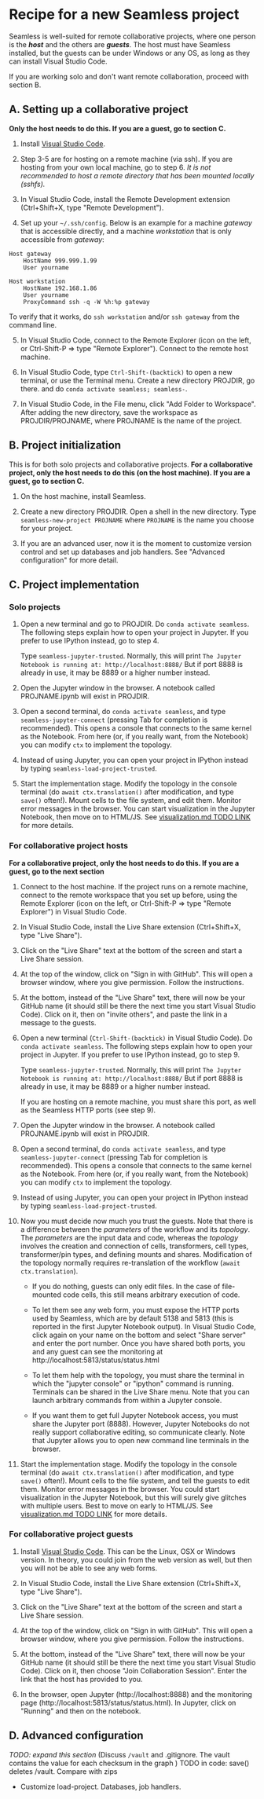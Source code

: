 # Recipe for a new Seamless project

Seamless is well-suited for remote collaborative projects, where one person is the ***host*** and the others are ***guests***. The host must have Seamless installed, but the guests can be under Windows or any OS, as long as they can install Visual Studio Code.

If you are working solo and don't want remote collaboration, proceed with section B.

## A. Setting up a collaborative project

**Only the host needs to do this. If you are a guest, go to section C.**

1. Install [Visual Studio Code](https://code.visualstudio.com/).

2. Step 3-5 are for hosting on a remote machine (via ssh). If you are hosting from your own local machine, go to step 6. *It is not recommended to host a remote directory that has been mounted locally (sshfs).*

3. In Visual Studio Code, install the Remote Development extension (Ctrl+Shift+X, type "Remote Development").

4. Set up your `~/.ssh/config`.  Below is an example for a machine *gateway* that is accessible directly, and a machine
*workstation* that is only accessible from *gateway*:

```
Host gateway
    HostName 999.999.1.99
    User yourname

Host workstation
    HostName 192.168.1.86
    User yourname
    ProxyCommand ssh -q -W %h:%p gateway
```

To verify that it works, do `ssh workstation` and/or `ssh gateway` from the command line.

5. In Visual Studio Code, connect to the Remote Explorer (icon on the left, or Ctrl-Shift-P => type "Remote Explorer").
Connect to the remote host machine.

6. In Visual Studio Code, type `Ctrl-Shift-(backtick)` to open a new terminal, or use the Terminal menu. Create a new directory PROJDIR, go there. and do `conda activate seamless; seamless-`.

7. In Visual Studio Code, in the File menu, click "Add Folder to Workspace".
After adding the new directory, save the workspace as PROJDIR/PROJNAME, where PROJNAME is the name of the project.

## B. Project initialization

This is for both solo projects and collaborative projects. **For a collaborative project, only the host needs to do this (on the host machine). If you are a guest, go to section C.**

1. On the host machine, install Seamless.

2. Create a new directory PROJDIR. Open a shell in the new directory. Type `seamless-new-project PROJNAME` where `PROJNAME` is the name you choose for your project.

3. If you are an advanced user, now it is the moment to customize version control and set up databases and job handlers. See "Advanced configuration" for more detail.

## C. Project implementation

### Solo projects

1. Open a new terminal and go to PROJDIR. Do `conda activate seamless`.
   The following steps explain how to open your project in Jupyter.
   If you prefer to use IPython instead, go to step 4.

   Type `seamless-jupyter-trusted`. Normally, this will print
   `The Jupyter Notebook is running at: http://localhost:8888/`
   But if port 8888 is already in use, it may be 8889 or a higher number instead.

2. Open the Jupyter window in the browser. A notebook called PROJNAME.ipynb will exist in PROJDIR.

3. Open a second terminal, do `conda activate seamless`, and type `seamless-jupyter-connect` (pressing Tab for completion is recommended).
    This opens a console that connects to the same kernel as the Notebook. From here (or, if you really want, from the Notebook) you can modify `ctx` to implement the topology.

4. Instead of using Jupyter, you can open your project in IPython instead by typing
`seamless-load-project-trusted`.

5. Start the implementation stage. Modify the topology in the console terminal (do `await ctx.translation()` after modification, and type `save()` often!). Mount cells to the file system, and edit them. Monitor error messages in the browser.
You can start visualization in the Jupyter Notebook, then move on to HTML/JS. See [visualization.md TODO LINK]() for more details.

### For collaborative project hosts

**For a collaborative project, only the host needs to do this. If you are a guest, go to the next section**

1. Connect to the host machine. If the project runs on a remote machine, connect to the remote workspace that you set up before, using the Remote Explorer (icon on the left, or Ctrl-Shift-P => type "Remote Explorer") in Visual Studio Code.

2. In Visual Studio Code, install the Live Share extension (Ctrl+Shift+X, type "Live Share").

3. Click on the "Live Share" text at the bottom of the screen and start a Live Share session.

4. At the top of the window, click on "Sign in with  GitHub". This will open a browser window, where you give permission. Follow the instructions.

5. At the bottom, instead of the "Live Share" text, there will now be your GitHub name (it should still be there the next time you start Visual Studio Code).
Click on it, then on "invite others", and paste the link in a message to the guests.

6. Open a new terminal (`Ctrl-Shift-(backtick)` in Visual Studio Code). Do `conda activate seamless`.
   The following steps explain how to open your project in Jupyter.
   If you prefer to use IPython instead, go to step 9.

   Type `seamless-jupyter-trusted`. Normally, this will print
   `The Jupyter Notebook is running at: http://localhost:8888/`
   But if port 8888 is already in use, it may be 8889 or a higher number instead.

   If you are hosting on a remote machine, you must share this port, as well as the Seamless HTTP ports (see step 9).

7. Open the Jupyter window in the browser. A notebook called PROJNAME.ipynb will exist in PROJDIR.

8.  Open a second terminal, do `conda activate seamless`, and type `seamless-jupyter-connect` (pressing Tab for completion is recommended).
    This opens a console that connects to the same kernel as the Notebook. From here (or, if you really want, from the Notebook) you can modify `ctx` to implement the topology.

9. Instead of using Jupyter, you can open your project in IPython instead by typing
`seamless-load-project-trusted`.

10. Now you must decide now much you trust the guests. Note that there is a difference between the *parameters* of the workflow and its *topology*. The *parameters* are the input data and code, whereas the *topology* involves the creation and connection of cells, transformers, cell types, transformer/pin types, and defining mounts and shares. Modification of the topology normally requires re-translation of the workflow (`await ctx.translation`).

    - If you do nothing, guests can only edit files. In the case of file-mounted code cells, this still means arbitrary execution of code.

    - To let them see any web form, you must expose the HTTP ports used by Seamless, which are by default 5138 and 5813 (this is reported in the first Jupyter Notebook output).
    In Visual Studio Code, click again on your name on the bottom and select "Share server" and enter the port number. Once you have shared both ports, you and any guest can see the monitoring at http://localhost:5813/status/status.html

    - To let them help with the topology, you must share the terminal in which the "jupyter console" or "ipython" command is running. Terminals can be shared in the Live Share menu. Note that you can launch arbitrary commands from within a Jupyter console.

    - If you want them to get full Jupyter Notebook access, you must share the Jupyter port (8888). However, Jupyter Notebooks do not really support collaborative editing, so communicate clearly. Note that Jupyter allows you to open new command line terminals in the browser.

11. Start the implementation stage. Modify the topology in the console terminal (do `await ctx.translation()` after modification, and type `save()` often!). Mount cells to the file system, and tell the guests to edit them. Monitor error messages in the browser.
You could start visualization in the Jupyter Notebook, but this will surely give glitches with multiple users. Best to move on early to HTML/JS. See [visualization.md TODO LINK]() for more details.

### For collaborative project guests

1. Install [Visual Studio Code](https://code.visualstudio.com/). This can be the Linux, OSX or Windows version. In theory, you could join from the web version as well, but then you will not be able to see any web forms.

2. In Visual Studio Code, install the Live Share extension (Ctrl+Shift+X, type "Live Share").

3. Click on the "Live Share" text at the bottom of the screen and start a Live Share session.

4. At the top of the window, click on "Sign in with GitHub". This will open a browser window, where you give permission. Follow the instructions.

5. At the bottom, instead of the "Live Share" text, there will now be your GitHub name (it should still be there the next time you start Visual Studio Code).
Click on it, then choose "Join Collaboration Session". Enter the link that the host has provided to you.

6. In the browser, open Jupyter (http://localhost:8888) and the monitoring page (http://localhost:5813/status/status.html). In Jupyter, click on "Running" and then on the notebook.

## D. Advanced configuration

*TODO: expand this section*
(Discuss `/vault` and .gitignore. The vault contains the value for each checksum in
the graph )
TODO in code: save() deletes /vault.
Compare with zips

- Customize load-project. Databases, job handlers.
